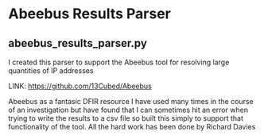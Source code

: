 # Abeebus Results Parser

## abeebus_results_parser.py

I created this parser to support the Abeebus tool for resolving large quantities of IP addresses

LINK: https://github.com/13Cubed/Abeebus

Abeebus as a fantasic DFIR resource I have used many times in the course of an investigation but have found that I can sometimes hit an error when trying to write the results to a csv file so built this simply to support that functionality of the tool. All the hard work has been done by Richard Davies 
